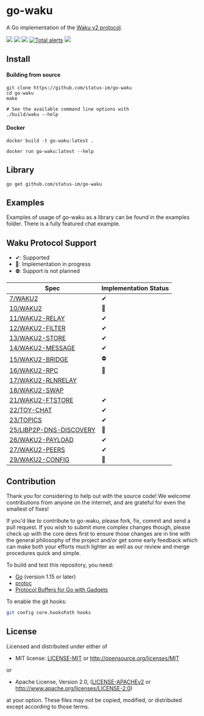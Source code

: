 # go-waku
A Go implementation of the [Waku v2 protocol](https://specs.vac.dev/specs/waku/v2/waku-v2).

<p align="left">
  <a href="https://goreportcard.com/report/github.com/status-im/go-waku"><img src="https://goreportcard.com/badge/github.com/status-im/go-waku" /></a>
  <a href="https://godoc.org/github.com/status-im/go-waku"><img src="http://img.shields.io/badge/godoc-reference-5272B4.svg?style=flat-square" /></a>
  <a href=""><img src="https://img.shields.io/badge/golang-%3E%3D1.15.0-orange.svg?style=flat-square" /></a>
  <a href="https://lgtm.com/projects/g/status-im/go-waku/alerts/"><img alt="Total alerts" src="https://img.shields.io/lgtm/alerts/g/status-im/go-waku.svg?logo=lgtm&logoWidth=18"/></a> 
  <a href="https://codeclimate.com/github/status-im/go-waku/maintainability"><img src="https://api.codeclimate.com/v1/badges/25b76a20113236b175d8/maintainability" /></a>
  <br>
</p>

## Install

#### Building from source
```
git clone https://github.com/status-im/go-waku
cd go-waku
make

# See the available command line options with
./build/waku --help
```

#### Docker
```
docker build -t go-waku:latest .

docker run go-waku:latest --help
```

## Library
```
go get github.com/status-im/go-waku
```

## Examples
Examples of usage of go-waku as a library can be found in the examples folder. There is a fully featured chat example.


## Waku Protocol Support

- ✔: Supported
- 🚧: Implementation in progress
- ⛔: Support is not planned

| Spec | Implementation Status |
| ---- | -------------- |
|[7/WAKU2](https://rfc.vac.dev/spec/7)|✔|
|[10/WAKU2](https://rfc.vac.dev/spec/10)|🚧|
|[11/WAKU2-RELAY](https://rfc.vac.dev/spec/11)|✔|
|[12/WAKU2-FILTER](https://rfc.vac.dev/spec/12)|✔|
|[13/WAKU2-STORE](https://rfc.vac.dev/spec/13)|✔|
|[14/WAKU2-MESSAGE](https://rfc.vac.dev/spec/14)|✔|
|[15/WAKU2-BRIDGE](https://rfc.vac.dev/spec/15)|⛔|
|[16/WAKU2-RPC](https://rfc.vac.dev/spec/16)|🚧|
|[17/WAKU2-RLNRELAY](https://rfc.vac.dev/spec/17)||
|[18/WAKU2-SWAP](https://rfc.vac.dev/spec/18)||
|[21/WAKU2-FTSTORE](https://rfc.vac.dev/spec/21)|✔|
|[22/TOY-CHAT](https://rfc.vac.dev/spec/22)|✔|
|[23/TOPICS](https://rfc.vac.dev/spec/22)|✔|
|[25/LIBP2P-DNS-DISCOVERY](https://rfc.vac.dev/spec/25)|🚧|
|[26/WAKU2-PAYLOAD](https://rfc.vac.dev/spec/26)|✔|
|[27/WAKU2-PEERS](https://rfc.vac.dev/spec/27)|✔|
|[29/WAKU2-CONFIG](https://rfc.vac.dev/spec/29)|🚧|

## Contribution
Thank you for considering to help out with the source code! We welcome contributions from anyone on the internet, and are grateful for even the smallest of fixes!

If you'd like to contribute to go-waku, please fork, fix, commit and send a pull request. If you wish to submit more complex changes though, please check up with the core devs first to ensure those changes are in line with the general philosophy of the project and/or get some early feedback which can make both your efforts much lighter as well as our review and merge procedures quick and simple.

To build and test this repository, you need:
  - [Go](https://golang.org/) (version 1.15 or later)
  - [protoc](https://grpc.io/docs/protoc-installation/) 
  - [Protocol Buffers for Go with Gadgets](https://github.com/gogo/protobuf)

To enable the git hooks:

```bash
git config core.hooksPath hooks
```

## License
Licensed and distributed under either of

* MIT license: [LICENSE-MIT](LICENSE-MIT) or http://opensource.org/licenses/MIT

or

* Apache License, Version 2.0, ([LICENSE-APACHEv2](LICENSE-APACHEv2) or http://www.apache.org/licenses/LICENSE-2.0)

at your option. These files may not be copied, modified, or distributed except according to those terms.

